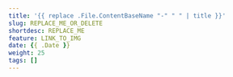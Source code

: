 ```yaml
---
title: '{{ replace .File.ContentBaseName "-" " " | title }}'
slug: REPLACE_ME_OR_DELETE
shortdesc: REPLACE_ME
feature: LINK_TO_IMG
date: {{ .Date }}
weight: 25
tags: []
---
```


